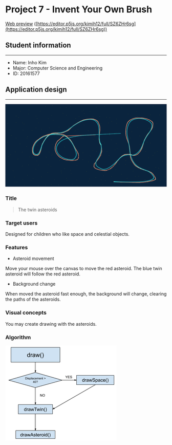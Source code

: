 # Project 7 - Invent Your Own Brush

[Web preview](https://editor.p5js.org/kimih12/full/SZ6ZHr6sg)
([https://editor.p5js.org/kimih12/full/SZ6ZHr6sg](https://editor.p5js.org/kimih12/full/SZ6ZHr6sg))

## Student information

---

- Name: Inho Kim
- Major: Computer Science and Engineering
- ID: 20161577

## Application design

---

![screenshot](screenshots/0.png)

### Title

> The twin asteroids

### Target users

Designed for children who like space and celestial objects.

### Features

- Asteroid movement

Move your mouse over the canvas to move the red asteroid. The blue twin asteroid will follow the red asteroid.

- Background change

When moved the asteroid fast enough, the background will change, clearing the paths of the asteroids.

### Visual concepts

You may create drawing with the asteroids.

### Algorithm

![screenshot](screenshots/1.png)
